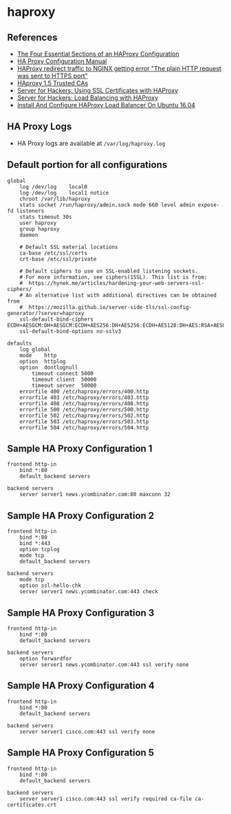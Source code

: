 # haproxy

## References
- [The Four Essential Sections of an HAProxy Configuration](https://www.haproxy.com/blog/the-four-essential-sections-of-an-haproxy-configuration/)
- [HA Proxy Configuration Manual](https://cbonte.github.io/haproxy-dconv/1.7/configuration.html#2.5)
- [HAProxy redirect traffic to NGINX getting error "The plain HTTP request was sent to HTTPS port"](https://serverfault.com/questions/701580/haproxy-redirect-traffic-to-nginx-getting-error-the-plain-http-request-was-sent/701584)
- [HAproxy 1.5 Trusted CAs](https://serverfault.com/questions/623045/haproxy-1-5-trusted-cas)
- [Server for Hackers: Using SSL Certificates with HAProxy](https://serversforhackers.com/c/using-ssl-certificates-with-haproxy)
- [Server for Hackers: Load Balancing with HAProxy](https://serversforhackers.com/c/load-balancing-with-haproxy)
- [Install And Configure HAProxy Load Balancer On Ubuntu 16.04](https://devops.ionos.com/tutorials/install-and-configure-haproxy-load-balancer-on-ubuntu-1604/)

## HA Proxy Logs

- HA Proxy logs are available at `/var/log/haproxy.log`

## Default portion for all configurations

```
global
	log /dev/log	local0
	log /dev/log	local1 notice
	chroot /var/lib/haproxy
	stats socket /run/haproxy/admin.sock mode 660 level admin expose-fd listeners
	stats timeout 30s
	user haproxy
	group haproxy
	daemon

	# Default SSL material locations
	ca-base /etc/ssl/certs
	crt-base /etc/ssl/private

	# Default ciphers to use on SSL-enabled listening sockets.
	# For more information, see ciphers(1SSL). This list is from:
	#  https://hynek.me/articles/hardening-your-web-servers-ssl-ciphers/
	# An alternative list with additional directives can be obtained from
	#  https://mozilla.github.io/server-side-tls/ssl-config-generator/?server=haproxy
	ssl-default-bind-ciphers ECDH+AESGCM:DH+AESGCM:ECDH+AES256:DH+AES256:ECDH+AES128:DH+AES:RSA+AESGCM:RSA+AES:!aNULL:!MD5:!DSS
	ssl-default-bind-options no-sslv3

defaults
	log	global
	mode	http
	option	httplog
	option	dontlognull
        timeout connect 5000
        timeout client  50000
        timeout server  50000
	errorfile 400 /etc/haproxy/errors/400.http
	errorfile 403 /etc/haproxy/errors/403.http
	errorfile 408 /etc/haproxy/errors/408.http
	errorfile 500 /etc/haproxy/errors/500.http
	errorfile 502 /etc/haproxy/errors/502.http
	errorfile 503 /etc/haproxy/errors/503.http
	errorfile 504 /etc/haproxy/errors/504.http
```

## Sample HA Proxy Configuration 1

```
frontend http-in
    bind *:80
    default_backend servers

backend servers
    server server1 news.ycombinator.com:80 maxconn 32
```

## Sample HA Proxy Configuration 2

```
frontend http-in
    bind *:80
    bind *:443
    option tcplog
    mode tcp
    default_backend servers

backend servers
    mode tcp
    option ssl-hello-chk
    server server1 news.ycombinator.com:443 check
```

## Sample HA Proxy Configuration 3

```
frontend http-in
    bind *:80
    default_backend servers

backend servers
    option forwardfor
    server server1 news.ycombinator.com:443 ssl verify none
```

## Sample HA Proxy Configuration 4

```
frontend http-in
    bind *:80
    default_backend servers

backend servers
    server server1 cisco.com:443 ssl verify none
```

## Sample HA Proxy Configuration 5

```
frontend http-in
    bind *:80
    default_backend servers

backend servers
    server server1 cisco.com:443 ssl verify required ca-file ca-certificates.crt
```
